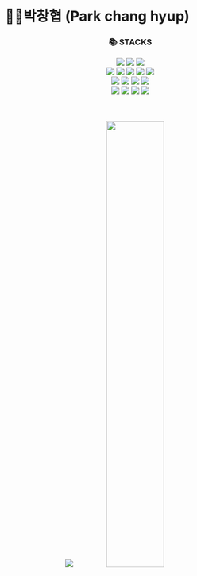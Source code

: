
# 👨‍💻박창협 (Park chang hyup)  

<div align=center><h3>📚 STACKS</h3></div>   

<div align=center> 
  <img src="https://img.shields.io/badge/python-00599C?style=for-the-badge&logo=python%2B%2B&logoColor=white"> 
  <img src="https://img.shields.io/badge/c++-00599C?style=for-the-badge&logo=c%2B%2B&logoColor=white">
  <img src="https://img.shields.io/badge/R-3776AB?style=for-the-badge&logo=R&logoColor=white"> 

  <br>
  
  <img src="https://img.shields.io/badge/lambda-232F3E?style=for-the-badge&logo=amazonaws&logoColor=white">   
  <img src="https://img.shields.io/badge/s3-7952B3?style=for-the-badge&logo=amazonaws&logoColor=white">
  <img src="https://img.shields.io/badge/personalize-7952B3?style=for-the-badge&logo=amazonaws&logoColor=white">
  <img src="https://img.shields.io/badge/comprehend-7952B3?style=for-the-badge&logo=amazonaws&logoColor=white">
  <img src="https://img.shields.io/badge/API Gateway-7952B3?style=for-the-badge&logo=amazonaws&logoColor=white">

  <br>
  <img src="https://img.shields.io/badge/mysql-4479A1?style=for-the-badge&logo=mysql&logoColor=white">
  <img src="https://img.shields.io/badge/pytorch-FF6F00?style=for-the-badge&logo=pytorch&logoColor=white"> 
  <img src="https://img.shields.io/badge/Keras-D00000?style=for-the-badge&logo=pytorch&logoColor=white"> 
  <img src="https://img.shields.io/badge/TensorFlow-FF6F00?style=for-the-badge&logo=pytorch&logoColor=white"> 
  
  <br>
  <img src="https://img.shields.io/badge/flask-000000?style=for-the-badge&logo=flask&logoColor=white">
  <img src="https://img.shields.io/badge/linux-FCC624?style=for-the-badge&logo=linux&logoColor=black"> 
  <img src="https://img.shields.io/badge/github-181717?style=for-the-badge&logo=github&logoColor=white">
  <img src="https://img.shields.io/badge/git-F05032?style=for-the-badge&logo=git&logoColor=white">
  <br/><br/>
  <br/><br/>
  <img src="http://mazassumnida.wtf/api/generate_badge?boj=pch1623">
  <img src="https://github-readme-stats.vercel.app/api?username=parkchanghyup&theme=tokyonight&show_icons=true" width="48%" >
  <br>
</div>






<!--
**parkchanghyup/parkchanghyup** is a ✨ _special_ ✨ repository because its `README.md` (this file) appears on your GitHub profile.

Here are some ideas to get you started:

- 🔭 I’m currently working on ...
- 🌱 I’m currently learning ...
- 👯 I’m looking to collaborate on ...
- 🤔 I’m looking for help with ...
- 💬 Ask me about ...
- 📫 How to reach me: ...
- 😄 Pronouns: ...
- ⚡ Fun fact: ...
-->
